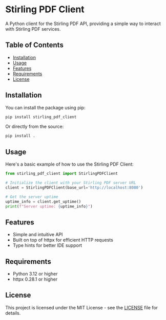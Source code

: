 # Stirling PDF Client

A Python client for the Stirling PDF API, providing a simple way to interact with Stirling PDF services.

## Table of Contents

- [Installation](#installation)
- [Usage](#usage)
- [Features](#features)
- [Requirements](#requirements)
- [License](#license)

## Installation

You can install the package using pip:

```bash
pip install stirling_pdf_client
```

Or directly from the source:

```bash
pip install .
```

## Usage

Here's a basic example of how to use the Stirling PDF Client:

```python
from stirling_pdf_client import StirlingPDFClient

# Initialize the client with your Stirling PDF server URL
client = StirlingPDFClient(base_url='http://localhost:8080')

# Get the server uptime
uptime_info = client.get_uptime()
print(f"Server uptime: {uptime_info}")
```

## Features

- Simple and intuitive API
- Built on top of httpx for efficient HTTP requests
- Type hints for better IDE support

## Requirements

- Python 3.12 or higher
- httpx 0.28.1 or higher

## License

This project is licensed under the MIT License - see the [LICENSE](LICENSE) file for details.